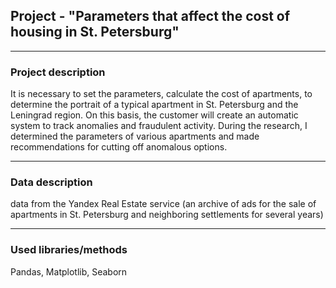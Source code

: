 ## Project - "Parameters that affect the cost of housing in St. Petersburg"
___
### Project description
It is necessary to set the parameters, calculate the cost of apartments, to determine the portrait of a typical apartment in St. Petersburg and the Leningrad region. On this basis, the customer will create an automatic system to track anomalies and fraudulent activity. During the research, I determined the parameters of various apartments and made recommendations for cutting off anomalous options.
___
### Data description
data from the Yandex Real Estate service (an archive of ads for the sale of apartments in St. Petersburg and neighboring settlements for several years)
___
### Used libraries/methods
Pandas, Matplotlib, Seaborn
